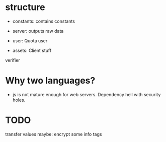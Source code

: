 


# structure

* constants: contains constants
* server: outputs raw data
* user: Quota user

* assets: Client stuff

verifier



# Why two languages?

- js is not mature enough for web servers. Dependency hell with security holes.


# TODO

transfer values
maybe: encrypt some info tags
